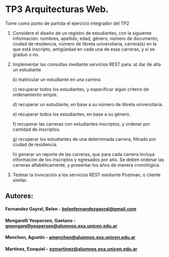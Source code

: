 # TP3 Arquitecturas Web.

Tome como punto de partida el ejercicio integrador del TP2

1) Considere el diseño de un registro de estudiantes, con la siguiente información: nombres,
   apellido, edad, género, número de documento, ciudad de residencia, número de libreta
   universitaria, carrera(s) en la que está inscripto, antigüedad en cada una de esas carreras, y
   si se graduó o no.

2) Implementar las consultas mediante servicios REST para:
   a) dar de alta un estudiante

   b) matricular un estudiante en una carrera

   c) recuperar todos los estudiantes, y especificar algún criterio de ordenamiento simple.

   d) recuperar un estudiante, en base a su número de libreta universitaria.

   e) recuperar todos los estudiantes, en base a su género.

   f) recuperar las carreras con estudiantes inscriptos, y ordenar por cantidad de inscriptos.

   g) recuperar los estudiantes de una determinada carrera, filtrado por ciudad de residencia.

   h) generar un reporte de las carreras, que para cada carrera incluya información de los
   inscriptos y egresados por año. Se deben ordenar las carreras alfabéticamente, y
   presentar los años de manera cronológica.

3) Testear la invocación a los servicios REST mediante Postman, o cliente similar.

## Autores:

####  Fernandez Gayral, Belen - belenfernandezgayral@gmail.com
#### Mengarelli Yespersen, Gaetano	- gmengarelliyespersen@alumnos.exa.unicen.edu.ar
#### Menchon, Agustin - amenchon@alumnos.exa.unicen.edu.ar
#### Martínez, Ezequiel - ezmartinez@alumnos.exa.unicen.edu.ar
